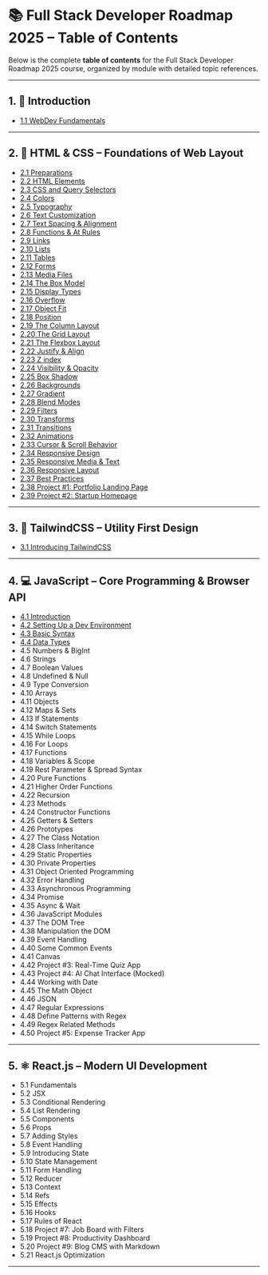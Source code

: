 # 📚 Full Stack Developer Roadmap 2025 – Table of Contents

Below is the complete **table of contents** for the Full Stack Developer Roadmap 2025 course, organized by module with detailed topic references.

---

## 1. 📘 Introduction

* [1.1 WebDev Fundamentals](1.introduction/1.1-WebDev-Fundamentals.md)

---

## 2. 🎨 HTML & CSS – Foundations of Web Layout

* [2.1 Preparations](./2.HTML-&-CSS-Foundations-of-Web-Layout/2.1-Preparations.md)
* [2.2 HTML Elements](./2.HTML-&-CSS-Foundations-of-Web-Layout/2.2-HTML-Elements.md)
* [2.3 CSS and Query Selectors](./2.HTML-&-CSS-Foundations-of-Web-Layout/2.3-CSS-and-Query-Selectors.md)
* [2.4 Colors](./2.HTML-&-CSS-Foundations-of-Web-Layout/2.4-Colors.md)
* [2.5 Typography](./2.HTML-&-CSS-Foundations-of-Web-Layout/2.5-Typography.md)
* [2.6 Text Customization](./2.HTML-&-CSS-Foundations-of-Web-Layout/2.6-Text-Customization.md)
* [2.7 Text Spacing & Alignment](./2.HTML-&-CSS-Foundations-of-Web-Layout/2.7-Text-Spacing-&-Alignment.md)
* [2.8 Functions & At Rules](./2.HTML-&-CSS-Foundations-of-Web-Layout/2.8-Functions-&-At-Rules.md)
* [2.9 Links](./2.HTML-&-CSS-Foundations-of-Web-Layout/2.9-Links.md)
* [2.10 Lists](./2.HTML-&-CSS-Foundations-of-Web-Layout/2.10-Lists.md)
* [2.11 Tables](./2.HTML-&-CSS-Foundations-of-Web-Layout/2.11-Tables.md)
* [2.12 Forms](./2.HTML-&-CSS-Foundations-of-Web-Layout/2.12-forms.md)
* [2.13 Media Files](./2.HTML-&-CSS-Foundations-of-Web-Layout/2.13-media-files.md)
* [2.14 The Box Model](./2.HTML-&-CSS-Foundations-of-Web-Layout/2.14-The-Box-Model.md)
* [2.15 Display Types](./2.HTML-&-CSS-Foundations-of-Web-Layout/2.15-Display-Types.md)
* [2.16 Overflow](./2.HTML-&-CSS-Foundations-of-Web-Layout/2.16-Overflow.md)
* [2.17 Object Fit](./2.HTML-&-CSS-Foundations-of-Web-Layout/2.17-Object-Fit.md)
* [2.18 Position](./2.HTML-&-CSS-Foundations-of-Web-Layout/2.18-Position.md)
* [2.19 The Column Layout](./2.HTML-&-CSS-Foundations-of-Web-Layout/2.19-Column-Layout.md)
* [2.20 The Grid Layout](./2.HTML-&-CSS-Foundations-of-Web-Layout/2.20-Grid_layout.md)
* [2.21 The Flexbox Layout](./2.HTML-&-CSS-Foundations-of-Web-Layout/2.21-Flexbox_Layout.md)
* [2.22 Justify & Align](./2.HTML-&-CSS-Foundations-of-Web-Layout/2.22-Justify-&-Align.md)
* [2.23 Z index](./2.HTML-&-CSS-Foundations-of-Web-Layout/2.23-Z-index.md)
* [2.24 Visibility & Opacity](./2.HTML-&-CSS-Foundations-of-Web-Layout/2.24-Visibility-&-Opacity.md)
* [2.25 Box Shadow](./2.HTML-&-CSS-Foundations-of-Web-Layout/2.25-Box-Shadow.md)
* [2.26 Backgrounds](./2.HTML-&-CSS-Foundations-of-Web-Layout/2.26-Backgrounds.md)
* [2.27 Gradient](./2.HTML-&-CSS-Foundations-of-Web-Layout/2.27-Gradient.md)
* [2.28 Blend Modes](./2.HTML-&-CSS-Foundations-of-Web-Layout/2.28-Blend-Modes.md)
* [2.29 Filters](./2.HTML-&-CSS-Foundations-of-Web-Layout/2.29-Filters.md)
* [2.30 Transforms](./2.HTML-&-CSS-Foundations-of-Web-Layout/2.30-Transforms.md)
* [2.31 Transitions](./2.HTML-&-CSS-Foundations-of-Web-Layout/2.31-Transitions.md)
* [2.32 Animations](./2.HTML-&-CSS-Foundations-of-Web-Layout/2.32-Animations.md)
* [2.33 Cursor & Scroll Behavior](./2.HTML-&-CSS-Foundations-of-Web-Layout/2.33-Cursor-&-Scroll-Behavior.md)
* [2.34 Responsive Design](./2.HTML-&-CSS-Foundations-of-Web-Layout/2.34-Responsive-Design.md)
* [2.35 Responsive Media & Text](./2.HTML-&-CSS-Foundations-of-Web-Layout/2.35-Responsive-Media-&-Text.md)
* [2.36 Responsive Layout](./2.HTML-&-CSS-Foundations-of-Web-Layout/2.36-Responsive-Layout.md)
* [2.37 Best Practices](./2.HTML-&-CSS-Foundations-of-Web-Layout/2.37-Best-Practices.md)
* [2.38 Project #1: Portfolio Landing Page](./2.HTML-&-CSS-Foundations-of-Web-Layout/2.38-Project-1-Portfolio-Landing-Page.md)
* [2.39 Project #2: Startup Homepage](./2.HTML-&-CSS-Foundations-of-Web-Layout/2.39-Project-2-Startup-Home-Page.md)

---

## 3. 🌈 TailwindCSS – Utility First Design

* [3.1 Introducing TailwindCSS](./3.TailwindCSS%20–%20Utility%20First%20Design/3.1-Introducing-TailwindCSS.md)
---

## 4. 💻 JavaScript – Core Programming & Browser API

* [4.1 Introduction](./4.JavaScript%20–%20Core%20Programming%20&%20Browser%20API/4.1-Introduction.md)
* [4.2 Setting Up a Dev Environment](./4.JavaScript%20–%20Core%20Programming%20&%20Browser%20API/4.2-Setting-Up-a-Dev-Environment.md)
* [4.3 Basic Syntax](./4.JavaScript%20–%20Core%20Programming%20&%20Browser%20API/4.3-Basic-Syntax.md)
* [4.4 Data Types](./4.JavaScript%20–%20Core%20Programming%20&%20Browser%20API/4.4-Data-Types.md)
* 4.5 Numbers & BigInt
* 4.6 Strings
* 4.7 Boolean Values
* 4.8 Undefined & Null
* 4.9 Type Conversion
* 4.10 Arrays
* 4.11 Objects
* 4.12 Maps & Sets
* 4.13 If Statements
* 4.14 Switch Statements
* 4.15 While Loops
* 4.16 For Loops
* 4.17 Functions
* 4.18 Variables & Scope
* 4.19 Rest Parameter & Spread Syntax
* 4.20 Pure Functions
* 4.21 Higher Order Functions
* 4.22 Recursion
* 4.23 Methods
* 4.24 Constructor Functions
* 4.25 Getters & Setters
* 4.26 Prototypes
* 4.27 The Class Notation
* 4.28 Class Inheritance
* 4.29 Static Properties
* 4.30 Private Properties
* 4.31 Object Oriented Programming
* 4.32 Error Handling
* 4.33 Asynchronous Programming
* 4.34 Promise
* 4.35 Async & Wait
* 4.36 JavaScript Modules
* 4.37 The DOM Tree
* 4.38 Manipulation the DOM
* 4.39 Event Handling
* 4.40 Some Common Events
* 4.41 Canvas
* 4.42 Project #3: Real-Time Quiz App
* 4.43 Project #4: AI Chat Interface (Mocked)
* 4.44 Working with Date
* 4.45 The Math Object
* 4.46 JSON
* 4.47 Regular Expressions
* 4.48 Define Patterns with Regex
* 4.49 Regex Related Methods
* 4.50 Project #5: Expense Tracker App

---

## 5. ⚛️ React.js – Modern UI Development

* 5.1 Fundamentals
* 5.2 JSX
* 5.3 Conditional Rendering
* 5.4 List Rendering
* 5.5 Components
* 5.6 Props
* 5.7 Adding Styles
* 5.8 Event Handling
* 5.9 Introducing State
* 5.10 State Management
* 5.11 Form Handling
* 5.12 Reducer
* 5.13 Context
* 5.14 Refs
* 5.15 Effects
* 5.16 Hooks
* 5.17 Rules of React
* 5.18 Project #7: Job Board with Filters
* 5.19 Project #8: Productivity Dashboard
* 5.20 Project #9: Blog CMS with Markdown
* 5.21 React.js Optimization

---

